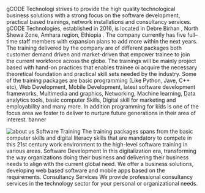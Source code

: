 gCODE Technologi strives to provide the high quality technological business solutions with a strong focus on the software development, practical based trainings, network installations and consultancy services. gCODE Technologies, established in 2016, is located in Debre Birhan , North Shewa Zone, Amhara region, Ethiopia . The company currently has five full–time staff members with expansion plans to add more within the next years.
The training delivered by the company are of different packages both customer demand driven and market-driven that empower trainee to join the current workforce across the globe. The trainings will be mainly project based with hand-on practices that enables trainee oi acquire the necessary theoretical foundation and practical skill sets needed by the industry. Some of the training packages are basic programming (Like Python, Jave, C++ etc), Web Development, Mobile Development, latest software development frameworks, Multimedia and graphics, Networking, Machine learning, Data analytics tools, basic computer Skills, Digital skill for marketing and employability and many more. In addition programming for kids is one of the focus area we foster to deliver to nurture future generations in their area of interest.
banner

![about us](https://github.com/Temesgenswe/Portfolio-Project-Blog/assets/101357503/a0f49012-d6a3-44c3-b541-a1d69b901e5a)
Software Training
The training packages spans from the basic computer skills and digital literacy skills that are mandatory to compete in this 21st century work environment to the high-level software training in various areas. 
Software Development 
In this digitalization era, transforming the way organizations doing their business and delivering their business needs to align with the current global need. We offer a business solutions, developing web based software and mobile apps based on the requirements. 
Consultancy Services 
We provide professional consultancy services in the technology sector for your personal or organizational needs. 
